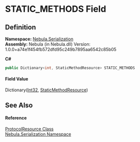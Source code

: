 # STATIC_METHODS Field




## Definition
**Namespace:** <a href="N_Nebula_Serialization">Nebula.Serialization</a>  
**Assembly:** Nebula (in Nebula.dll) Version: 1.0.0+a74e1f454fb572dfd95c249b7895aa6542c85b05

**C#**
``` C#
public Dictionary<int, StaticMethodResource> STATIC_METHODS
```



#### Field Value
Dictionary(<a href="https://learn.microsoft.com/dotnet/api/system.int32" target="_blank" rel="noopener noreferrer">Int32</a>, <a href="T_Nebula_Serialization_StaticMethodResource">StaticMethodResource</a>)

## See Also


#### Reference
<a href="T_Nebula_Serialization_ProtocolResource">ProtocolResource Class</a>  
<a href="N_Nebula_Serialization">Nebula.Serialization Namespace</a>  
